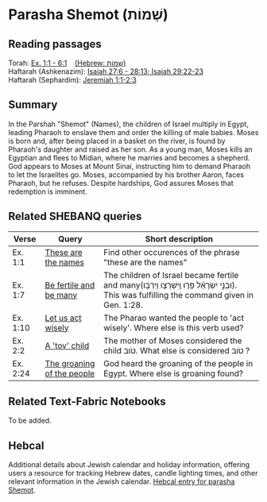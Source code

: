 # Parasha Shemot (שְׁמוֹת‎)

## Reading passages

Torah: [Ex. 1:1 - 6:1](https://www.stepbible.org/?q=version=NASB2020|reference=Ex.1:1-6:1&options=HNVUG) &nbsp;&nbsp; [(Hebrew: שְׁמוֹת)](https://tikkun.io/#/p/shemot)<br>
Haftarah (Ashkenazim): [Isaiah 27:6 - 28:13; Isaiah 29:22-23](https://www.stepbible.org/?q=version=NASB2020|reference=Is.27:6-28:13+Is.29:22-23&options=HNVUG)<br>
Haftarah (Sephardim): [Jeremiah 1:1-2:3](https://www.stepbible.org/?q=version=NASB2020|reference=Jer.1:1-2:3&options=HNVUG)

## Summary

In the Parshah "Shemot" (Names), the children of Israel multiply in Egypt, leading Pharaoh to enslave them and order the killing of male babies. Moses is born and, after being placed in a basket on the river, is found by Pharaoh's daughter and raised as her son. As a young man, Moses kills an Egyptian and flees to Midian, where he marries and becomes a shepherd. God appears to Moses at Mount Sinai, instructing him to demand Pharaoh to let the Israelites go. Moses, accompanied by his brother Aaron, faces Pharaoh, but he refuses. Despite hardships, God assures Moses that redemption is imminent.

## Related SHEBANQ queries

Verse | Query | Short description
--- | --- | ---
Ex. 1:1 | [These are the names](https://shebanq.ancient-data.org/hebrew/text?iid=6284&page=1&mr=r&qw=q) | Find other occurences of the phrase "these are the names"
Ex. 1:7 | [Be fertile and be many](https://shebanq.ancient-data.org/hebrew/text?iid=6286&page=1&mr=r&qw=q) | The children of Israel became fertile and many(וּבְנֵ֣י יִשְׂרָאֵ֗ל פָּר֧וּ וַֽיִּשְׁרְצ֛וּ וַיִּרְבּ֥וּ). This was fulfilling the command given in Gen. 1:28.
Ex. 1:10 | [Let us act wisely](https://shebanq.ancient-data.org/hebrew/text?iid=6285&page=1&mr=r&qw=q) | The Pharao wanted the people to 'act wisely'. Where else is this verb used?
Ex. 2:2 | [A 'tov' child](https://shebanq.ancient-data.org/hebrew/text?iid=6289&page=1&mr=r&qw=q) |  The mother of Moses considered the child טֹוב. What else is considered טֹוב ?
Ex. 2:24 | [The groaning of the people](https://shebanq.ancient-data.org/hebrew/text?iid=6290&page=1&mr=r&qw=q) | God heard the groaning of the people in Egypt. Where else is groaning found?


## Related Text-Fabric Notebooks

To be added.

## Hebcal

Additional details about Jewish calendar and holiday information, offering users a resource for tracking Hebrew dates, candle lighting times, and other relevant information in the Jewish calendar. [Hebcal entry for parasha Shemot](https://www.hebcal.com/sedrot/shemot).
